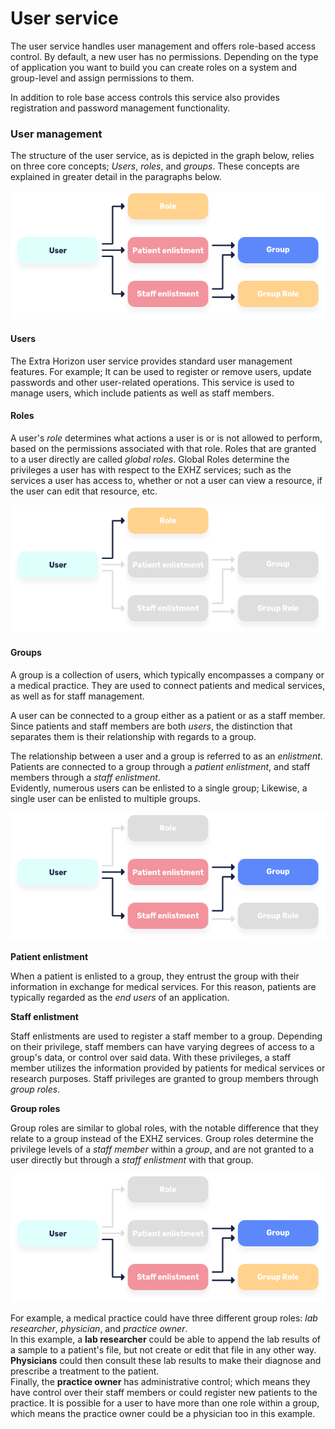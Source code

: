 # User service

The user service handles user management and offers role-based access control. By default, a new user has no permissions. Depending on the type of application you want to build you can create roles on a system and group-level and assign permissions to them.

In addition to role base access controls this service also provides registration and password management functionality.

### User management

The structure of the user service, as is depicted in the graph below, relies on three core concepts; _Users_, _roles_, and _groups_. These concepts are explained in greater detail in the paragraphs below.

![](<../../../.gitbook/assets/image (5) (2).png>)

#### Users

The Extra Horizon user service provides standard user management features. For example; It can be used to register or remove users, update passwords and other user-related operations. This service is used to manage users, which include patients as well as staff members.

#### Roles

A user's _role_ determines what actions a user is or is not allowed to perform, based on the permissions associated with that role. Roles that are granted to a user directly are called _global roles_. Global Roles determine the privileges a user has with respect to the EXHZ services; such as the services a user has access to, whether or not a user can view a resource, if the user can edit that resource, etc.

![](<../../../.gitbook/assets/image (2) (2).png>)

#### Groups

A group is a collection of users, which typically encompasses a company or a medical practice. They are used to connect patients and medical services, as well as for staff management.

A user can be connected to a group either as a patient or as a staff member. Since patients and staff members are both _users_, the distinction that separates them is their relationship with regards to a group.

The relationship between a user and a group is referred to as an _enlistment_. Patients are connected to a group through a _patient enlistment_, and staff members through a _staff enlistment_.\
Evidently, numerous users can be enlisted to a single group; Likewise, a single user can be enlisted to multiple groups.

![](<../../../.gitbook/assets/image (3) (1).png>)

**Patient enlistment**

When a patient is enlisted to a group, they entrust the group with their information in exchange for medical services. For this reason, patients are typically regarded as the _end users_ of an application.

**Staff enlistment**

Staff enlistments are used to register a staff member to a group. Depending on their privilege, staff members can have varying degrees of access to a group's data, or control over said data. With these privileges, a staff member utilizes the information provided by patients for medical services or research purposes. Staff privileges are granted to group members through _group roles_.

**Group roles**

Group roles are similar to global roles, with the notable difference that they relate to a group instead of the EXHZ services. Group roles determine the privilege levels of a _staff member_ within a _group_, and are not granted to a user directly but through a _staff enlistment_ with that group.

![](<../../../.gitbook/assets/image (4) (2).png>)

For example, a medical practice could have three different group roles: _lab researcher_, _physician_, and _practice owner_.\
In this example, a **lab researcher** could be able to append the lab results of a sample to a patient's file, but not create or edit that file in any other way.\
**Physicians** could then consult these lab results to make their diagnose and prescribe a treatment to the patient.\
Finally, the **practice owner** has administrative control; which means they have control over their staff members or could register new patients to the practice. It is possible for a user to have more than one role within a group, which means the practice owner could be a physician too in this example.
